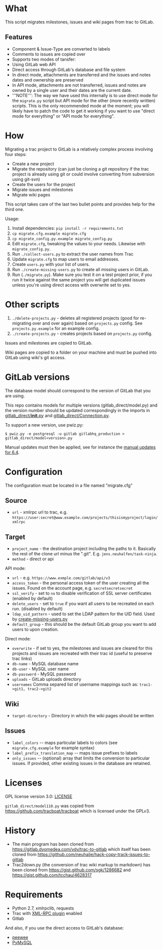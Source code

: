 What
=====

 This script migrates milestones, issues and wiki pages from trac to GitLab.

Features
--------
 * Component & Issue-Type are converted to labels
 * Comments to issues are copied over
 * Supports two modes of tansfer:
  * Using GitLab web API
  * Direct access through GitLab's database and file system
 * In direct mode, attachments are transferred and the issues and notes dates and ownership are preserved
 * In API mode, attachments are not transferred, issues and notes are owned by a single user and their dates are the current date.
 * '''NOTE''': The way we have used this internally is to use direct mode for the `migrate.py` script but API mode for the other (more recently written) scripts. This is the only recommended mode at the moment; you will likely have to patch the code to get it working if you want to use "direct mode for everything" or "API mode for everything".

How
====

Migrating a trac project to GitLab is a relatively complex process involving four steps:

 * Create a new project
 * Migrate the repository (can just be cloning a git repository if the trac project is already using git or could involve converting from subversion using git-svn)
 * Create the users for the project
 * Migrate issues and milestones
 * Migrate wiki pages

This script takes care of the last two bullet points and provides help for the third one.

 Usage:

  1. Install dependencies: `pip install -r requirements.txt`
  1. `cp migrate.cfg.example migrate.cfg`
  1. `cp migrate_config.py.example migrate_config.py`
  1. Edit `migrate.cfg`, tweaking the values to your needs. Likewise with `migrate_config.py`.
  1. Run `./collect-users.py` to extract the user names from Trac
  1. Update `migrate.cfg` to map users to email addresses.
  1. Create `users.py` with your list of users.
  1. Run `./create-missing-users.py` to create all missing users in GitLab.
  1. Run (`./migrate.py`). Make sure you test it on a test project prior, if you run it twice against the same project you will get duplicated issues unless you're using direct access with overwrite set to yes.

Other scripts
=============

1. `./delete-projects.py` - deletes all registered projects (good for re-migrating over and over again) based on `projects.py` config. See `projects.py.example` for an example config.
1. `./create-projects.py` - creates projects based on `projects.py` config.

Issues and milestones are copied to GitLab.

Wiki pages are copied to a folder on your machine and must be pushed into GitLab using wiki's git access.

GitLab versions
===============

The database model should correspond to the version of GitLab that you are using.

This repo contains models for multiple versions (gitlab_direct/model<version>.py) and the version number should be updated correspondingly in the imports in [gitlab_direct/__init__.py](gitlab_direct/__init__.py) and [gitlab_direct/Connection.py](gitlab_direct/Connection.py).

To support a new version, use pwiz.py:

```
$ pwiz.py -e postgresql -u gitlab gitlabhq_production > gitlab_direct/model<version>.py
```

Manual updates must then be applied, see for instance the [manual updates for 6.4](https://gitlab.dyomedea.com/vdv/trac-to-gitlab/commit/8a5592a7b996054849bf7ac21fd5fec267db1df9).

Configuration
=============

The configuration must be located in a file named "migrate.cfg"

Source
-------

 * `url` - xmlrpc url to trac, e.g. `https://user:secret@www.example.com/projects/thisismyproject/login/xmlrpc`

Target
-------

 * `project_name` - the destination project including the paths to it. Basically the rest of the clone url minus the ".git". E.g. `jens.neuhalfen/task-ninja`.
 * `method` - direct or api

API mode:

 * `url` - e.g. `https://www.exmple.com/gitlab/api/v3`
 * `access_token` - the personal access token of the user creating all the issues. Found on the account page,  e.g. `secretsecretsecret`
 * `ssl_verify` - set to `no` to disable verification of SSL server certificates (enabled by default)
 * `delete_users` - set to `true` if you want all users to be recreated on each run. (disabled by default)
 * `ldap_uid_pattern` - used to set the LDAP pattern for the UID field. Used by [create-missing-users.py](create-missing-users.py)
 * `default_group` - this should be the default GitLab group you want to add users to upon creation.

Direct mode:

 * `overwrite` - if set to yes, the milestones and issues are cleared for this projects and issues are recreated with their trac id (useful to preserve trac links)
 * `db-name` - MySQL database name
 * `db-user` - MySQL user name
 * `db-password` - MySQL password
 * `uploads` - GitLab uploads directory
 * `usernames` Comma separed list of username mappings such as: `trac1->git1, trac2->git2`

Wiki
----

 * `target-directory` - Directory in which the wiki pages should be written

Issues
------

 * `label_colors` -- maps particular labels to colors (see `migrate.cfg.example` for example syntax)
 * `label_prefix_translation_map` -- maps issue prefixes to labels
 * `only_issues` -- (optional) array that limits the conversion to particular issues. If provided, other existing issues in the database are retained.

Licenses
========

GPL license version 3.0: [LICENSE](LICENSE)

`gitlab_direct/model110.py` was copied from
https://github.com/tracboat/tracboat which is licensed under the GPLv3.

History
=======

 * The main program has been cloned from https://gitlab.dyomedea.com/vdv/trac-to-gitlab which itself has been cloned from https://github.com/neuhalje/hack-copy-track-issues-to-gitlab
 * Trac2down.py (the conversion of trac wiki markup to markdown) has been cloned from https://gist.github.com/sgk/1286682 and https://gist.github.com/tcchau/4628317

Requirements
==============

 * Python 2.7, xmlrpclib, requests
 * Trac with [XML-RPC plugin](http://trac-hacks.org/wiki/XmlRpcPlugin) enabled
 * Gitlab

 And also, if you use the direct access to GitLab's database:

 * [peewee](https://github.com/coleifer/peewee)
 * [PyMySQL](https://github.com/PyMySQL/PyMySQL)
